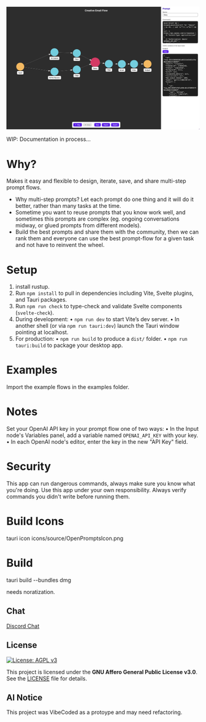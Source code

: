 ![Demo](images/demo.png)

WIP: Documentation in process...

# Why?
Makes it easy and flexible to design, iterate, save, and share multi-step prompt flows.
- Why multi-step prompts? Let each prompt do one thing and it will do it better, rather than many tasks at the time.
- Sometime you want to reuse prompts that you know work well, and sometimes this prompts are complex (eg. ongoing conversations midway, or glued prompts from different models).
- Build the best prompts and share them with the community, then we can rank them and everyone can use the best prompt-flow for a given task and not have to reinvent the wheel.


# Setup
1. install rustup.
2. Run `npm install` to pull in dependencies including Vite, Svelte plugins, and Tauri packages.
3. Run `npm run check` to type-check and validate Svelte components (`svelte-check`).
4. During development:
   • `npm run dev` to start Vite’s dev server.
   • In another shell (or via `npm run tauri:dev`) launch the Tauri window pointing at localhost.
4. For production:
   • `npm run build` to produce a `dist/` folder.
   • `npm run tauri:build` to package your desktop app.

# Examples
Import the example flows in the examples folder.

# Notes
Set your OpenAI API key in your prompt flow one of two ways:
  • In the Input node's Variables panel, add a variable named `OPENAI_API_KEY` with your key.
  • In each OpenAI node's editor, enter the key in the new "API Key" field.

# Security
This app can run dangerous commands, always make sure you know what you're doing.
Use this app under your own responsibility.
Always verify commands you didn't write before running them.

# Build Icons
tauri icon icons/source/OpenPromptsIcon.png

# Build
tauri build --bundles dmg

needs noratization.

## Chat
[Discord Chat](https://discord.gg/Xek8mfCqSs)

## License

[![License: AGPL v3](https://img.shields.io/badge/License-AGPL%20v3-blue.svg)](https://www.gnu.org/licenses/agpl-3.0.html)

This project is licensed under the **GNU Affero General Public License v3.0**.  
See the [LICENSE](./LICENSE) file for details.

## AI Notice

This project was VibeCoded as a protoype and may need refactoring.
